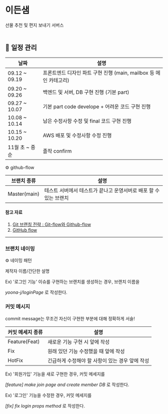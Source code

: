 # 이든샘
선물 추천 및 편지 보내기 서버스
<br><br>

## 👀 일정 관리
|     날짜      |                          설명                                |
| ------------- | ------------------------------------------------------------ |
| 09.12 ~ 09.19 | 프론트엔드 디자인 파트 구현 진행 (main, mailbox 등 메인 카테고리) |
| 09.20 ~ 09.26 | 백엔드 및 서버, DB 구현 진행 (기본 part)                        |
| 09.27 ~ 10.07 | 기본 part code develope + 어려운 코드 구현 진행                 |
| 10.08 ~ 10.14 | 남은 수정사항 수정 및 final 코드 구현 진행                       |
| 10.15 ~ 10.20 | AWS 배포 및 수정사항 수정 진행                                  |
| 11월 초 ~ 중순 | 졸작 confirm                                                  |

⚙️ github-flow

| 브랜치 종류  | 설명                                                          |
| ------------ | ------------------------------------------------------------ |
| Master(main) | 테스트 서버에서 테스트가 끝나고 운영서버로 배포 할 수 있는 브랜치   |

#### 참고 자료
1. [Git 브랜칭 전략 : Git-flow와 Github-flow](https://hellowoori.tistory.com/56)
2. [GitHub flow](https://docs.github.com/en/get-started/quickstart/github-flow)

---

### 브랜치 네이밍
⚙️ 네이밍 패턴

제작자 이름/간단한 설명

Ex) '로그인 기능' 이슈를 구현하는 브랜치를 생성하는 경우, 브랜치 이름을

*yoona-j/loginPage* 로 작성한다.

### 커밋 메시지

commit message는 무조건 자신이 구현한 부분에 대해 정확하게 서술!

| 커밋 메세지 종류  | 설명                                                     |
| ------------ | ------------------------------------------------------------ |
| Feature(Feat) | 새로운 기능 구현 시 앞에 작성   |
| Fix | 원래 있던 기능 수정했을 때 앞에 작성   |
| HotFix | 긴급하게 수정해야 할 사항이 있는 경우 앞에 작성   |

Ex) '회원가입' 기능을 새로 구현한 경우, 커밋 메세지를

*[feature] make join page and create member DB* 로 작성한다.

Ex) '로그인' 기능을 수정한 경우, 커밋 메세지를

*[fix] fix login props method* 로 작성한다.

